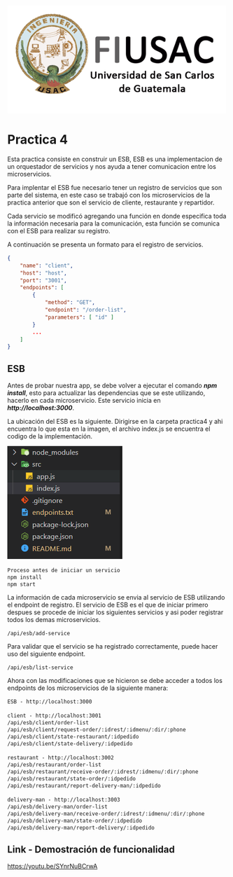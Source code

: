 ![logo](../doc/Logo.png)

# Practica 4

Esta practica consiste en construir un ESB, ESB es una implementacion de un orquestador de servicios y nos ayuda a tener comunicacion entre los microservicios.

Para implentar el ESB fue necesario tener un registro de servicios que son parte del sistema, en este caso se trabajó con los microservicios de la practica anterior que son el servicio de cliente, restaurante y repartidor.

Cada servicio se modificó agregando una función en donde especifica toda la información necesaria para la comunicación, esta función se comunica con el ESB para realizar su registro.

A continuación se presenta un formato para el registro de servicios.

```json
{
    "name": "client",
    "host": "host",
    "port": "3001",
    "endpoints": [
        {
            "method": "GET",
            "endpoint": "/order-list",
            "parameters": [ "id" ]
        }
        ...
    ]
}
```

## ESB

Antes de probar nuestra app, se debe volver a ejecutar el comando ***npm install***, esto para actualizar las dependencias que se este utilizando, hacerlo en cada microservicio. Este servicio inicia en ***http://localhost:3000***.

La ubicación del ESB es la siguiente. Dirigirse en la carpeta practica4 y ahi encuentra lo que esta en la imagen, el archivo index.js se encuentra el codigo de la implementación.

![](../doc/p4ubicac.png)

````
Proceso antes de iniciar un servicio
npm install
npm start
````

La información de cada microservicio se envia al servicio de ESB utilizando el endpoint de registro. El servicio de ESB es el que de iniciar primero despues se procede de iniciar los siguientes servicios y asi poder registrar todos los demas microservicios.

````plaintext
/api/esb/add-service
````

Para validar que el servicio se ha registrado correctamente, puede hacer uso del siguiente endpoint.

````plaintext
/api/esb/list-service
````

Ahora con las modificaciones que se hicieron se debe acceder a todos los endpoints de los microservicios de la siguiente manera:

````plaintext
ESB - http://localhost:3000

client - http://localhost:3001
/api/esb/client/order-list
/api/esb/client/request-order/:idrest/:idmenu/:dir/:phone
/api/esb/client/state-restaurant/:idpedido
/api/esb/client/state-delivery/:idpedido

restaurant - http://localhost:3002
/api/esb/restaurant/order-list
/api/esb/restaurant/receive-order/:idrest/:idmenu/:dir/:phone
/api/esb/restaurant/state-order/:idpedido
/api/esb/restaurant/report-delivery-man/:idpedido

delivery-man - http://localhost:3003
/api/esb/delivery-man/order-list
/api/esb/delivery-man/receive-order/:idrest/:idmenu/:dir/:phone
/api/esb/delivery-man/state-order/:idpedido
/api/esb/delivery-man/report-delivery/:idpedido
````

## Link - Demostración de funcionalidad

https://youtu.be/SYnrNuBCrwA


